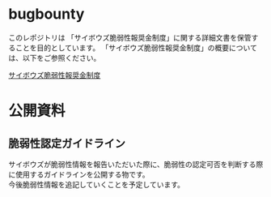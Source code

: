 # bugbounty
このレポジトリは 「サイボウズ脆弱性報奨金制度」に関する詳細文書を保管することを目的としています。
「サイボウズ脆弱性報奨金制度」の概要については、以下をご参照ください。

[サイボウズ脆弱性報奨金制度](http://cybozu.co.jp/company/security/bug-bounty/)

# 公開資料

## 脆弱性認定ガイドライン
サイボウズが脆弱性情報を報告いただいた際に、脆弱性の認定可否を判断する際に使用するガイドラインを公開する物です。  
今後脆弱性情報を追記していくことを予定しています。  
